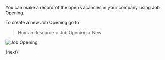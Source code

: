 You can make a record of the open vacancies in your company using Job Opening.

To create a new Job Opening go to 

> Human Resource > Job Opening > New

<img class="screenshot" alt="Job Opening" src="assets/img/human-resources/job-opening.png">


{next}